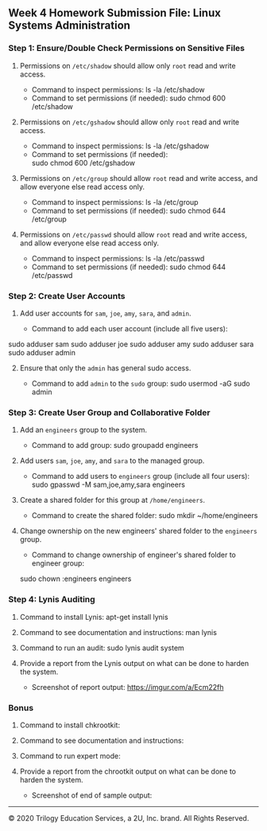 ## Week 4 Homework Submission File: Linux Systems Administration

### Step 1: Ensure/Double Check Permissions on Sensitive Files

1. Permissions on `/etc/shadow` should allow only `root` read and write access.

    - Command to inspect permissions:
        ls -la /etc/shadow
    - Command to set permissions (if needed):
            sudo chmod 600 /etc/shadow
2. Permissions on `/etc/gshadow` should allow only `root` read and write access.

    - Command to inspect permissions:
        ls -la /etc/gshadow
    - Command to set permissions (if needed):   
    sudo chmod 600 /etc/gshadow

3. Permissions on `/etc/group` should allow `root` read and write access, and allow everyone else read access only.

    - Command to inspect permissions:
        ls -la /etc/group
    - Command to set permissions (if needed):
        sudo chmod 644 /etc/group
4. Permissions on `/etc/passwd` should allow `root` read and write access, and allow everyone else read access only.

    - Command to inspect permissions:
        ls -la /etc/passwd
    - Command to set permissions (if needed):
        sudo chmod 644 /etc/passwd

### Step 2: Create User Accounts

1. Add user accounts for `sam`, `joe`, `amy`, `sara`, and `admin`.

    - Command to add each user account (include all five users):

sudo adduser sam
sudo adduser joe
sudo adduser amy
sudo adduser sara
sudo adduser admin

2. Ensure that only the `admin` has 
general sudo access.

    - Command to add `admin` to the `sudo` group:
    sudo usermod -aG sudo admin
### Step 3: Create User Group and Collaborative Folder

1. Add an `engineers` group to the system.

    - Command to add group:
sudo groupadd engineers
2. Add users `sam`, `joe`, `amy`, and `sara` to the managed group.

    - Command to add users to `engineers` group (include all four users):
        sudo gpasswd -M sam,joe,amy,sara engineers
3. Create a shared folder for this group at `/home/engineers`.

    - Command to create the shared folder:
    sudo mkdir ~/home/engineers
4. Change ownership on the new engineers' shared folder to the `engineers` group.

    - Command to change ownership of engineer's shared folder to engineer group:

     sudo chown :engineers engineers
### Step 4: Lynis Auditing

1. Command to install Lynis:
    apt-get install lynis
2. Command to see documentation and instructions:
 man lynis
3. Command to run an audit:
 sudo lynis audit system
4. Provide a report from the Lynis output on what can be done to harden the system.

    - Screenshot of report output:
https://imgur.com/a/Ecm22fh

### Bonus
1. Command to install chkrootkit:

2. Command to see documentation and instructions:

3. Command to run expert mode:

4. Provide a report from the chrootkit output on what can be done to harden the system.
    - Screenshot of end of sample output:

---
© 2020 Trilogy Education Services, a 2U, Inc. brand. All Rights Reserved.
